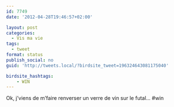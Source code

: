 ```yaml
---
id: 7749
date: '2012-04-28T19:46:57+02:00'

layout: post
categories:
  - Vis ma vie
tags:
  - tweet
format: status
publish_social: no
guid: 'http://tweets.local/?birdsite_tweet=196324643081175040'

birdsite_hashtags:
    - WIN
---
```


Ok, j’viens de m’faire renverser un verre de vin sur le futal… #win